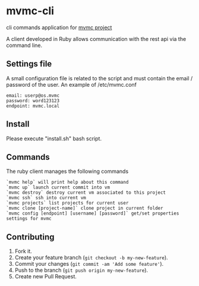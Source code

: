 # mvmc-cli

cli commands application for [mvmc project](https://github.com/ricofehr/mvmc)

A client developed in Ruby allows communication with the rest api via the command line.

## Settings file

A small configuration file is related to the script and must contain the email / password of the user.
An example of /etc/mvmc.conf
```
email: userp@os.mvmc
password: word123123
endpoint: mvmc.local
```

## Install

Please execute "install.sh" bash script.

## Commands

The ruby client manages the following commands
```
`mvmc help` will print help about this command
`mvmc up` launch current commit into vm
`mvmc destroy` destroy current vm associated to this project
`mvmc ssh` ssh into current vm
`mvmc projects` list projects for current user
`mvmc clone [project-name]` clone project in current folder
`mvmc config [endpoint] [username] [password]` get/set properties settings for mvmc
```

## Contributing

1. Fork it.
2. Create your feature branch (`git checkout -b my-new-feature`).
3. Commit your changes (`git commit -am 'Add some feature'`).
4. Push to the branch (`git push origin my-new-feature`).
5. Create new Pull Request.
